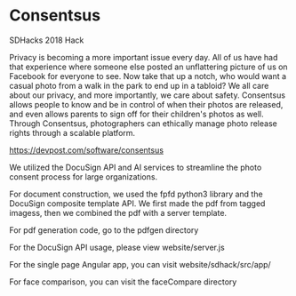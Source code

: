 # Consentsus
SDHacks 2018 Hack

Privacy is becoming a more important issue every day. All of us have had that experience where someone else posted an unflattering picture of us on Facebook for everyone to see. Now take that up a notch, who would want a casual photo from a walk in the park to end up in a tabloid? We all care about our privacy, and more importantly, we care about safety. Consentsus allows people to know and be in control of when their photos are released, and even allows parents to sign off for their children's photos as well. Through Consentsus, photographers can ethically manage photo release rights through a scalable platform.


https://devpost.com/software/consentsus

We utilized the DocuSign API and AI services to streamline the photo consent process for large organizations. 

For document construction, we used the fpfd python3 library and the DocuSign composite template API. We first made the pdf from tagged imagess, then we combined the pdf with a server template.

For pdf generation code, go to the pdfgen directory

For the DocuSign API usage, please view website/server.js 

For the single page Angular app, you can visit website/sdhack/src/app/

For face comparison, you can visit the faceCompare directory







